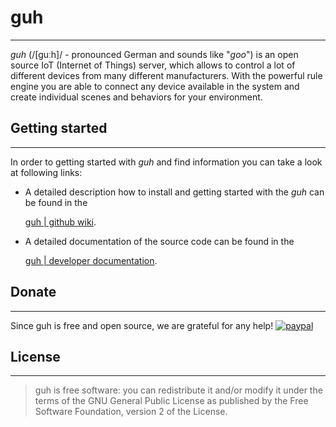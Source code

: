 # guh
--------------------------------------------

*guh* (/[guːh]/ - pronounced German and sounds like "*goo*") is an open source IoT (Internet of Things) server, which allows to control a lot of different devices from many different manufacturers. With the powerful rule engine you are able to connect any device available in the system and create individual scenes and behaviors for your environment.

## Getting started
--------------------------------------------
In order to getting started with *guh* and find information you can take a look at following links:

* A detailed description how to install and getting started with the *guh* can be found in the

    [guh | github wiki](https://github.com/guh/guh/wiki). 

* A detailed documentation of the source code can be found in the

    [guh | developer documentation](http://dev.guh.guru/).


## Donate
--------------------------------------------
Since guh is free and open source, we are grateful for any help!
[![paypal](https://www.paypalobjects.com/en_US/i/btn/btn_donateCC_LG.gif)](https://www.paypal.com/cgi-bin/webscr?cmd=_s-xclick&hosted_button_id=SNATFFJGNRUZ6)


## License
--------------------------------------------
> guh is free software: you can redistribute it and/or modify it under the terms of the GNU General Public License as published by the Free Software Foundation, version 2 of the License.

